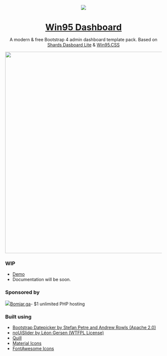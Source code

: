 <p align="center">
<a href="https://github.com/AlexBSoft/win95.css">
<img src="https://camo.githubusercontent.com/b6bac6ea55ac0843c2e38e121a1e94be2515caa9/68747470733a2f2f692e696d6775722e636f6d2f6b6258416354412e706e67" />
</a>
</p>

<h1 align="center" style="border-bottom: none !important; margin-bottom: 5px !important;"><a href="https://alexbsoft.github.io/win95-dashboard/">Win95 Dashboard</a></h1>
<p align="center">
A modern & free Bootstrap 4 admin dashboard template pack. Based on <a href="https://github.com/DesignRevision/shards-dashboard">Shards Dasboard Lite</a> & <a href="https://github.com/AlexBSoft/win95.css">Win95.CSS</a>
</p>


<p align="center">
<a href="https://alexbsoft.github.io/win95-dashboard/">
<img src="assets/demo-preview_1.gif" width="650" />
</a>
</p>

### WIP

- [Demo](https://alexbsoft.github.io/win95.css/)
- Documentation will be soon.

### Sponsored by

<a href="https://bomjar.ga">
<img src="https://bomjar.ga/assets/logo.png">Bomjar.ga</a>- $1 unlimited PHP hosting


<br />

### Built using

* [Bootstrap Datepicker by Stefan Petre and Andrew Rowls (Apache 2.0)](https://github.com/uxsolutions/bootstrap-datepicker)
* [noUiSlider by Léon Gersen (WTFPL License)](https://refreshless.com/nouislider/download/)
* [Quill](https://quilljs.com/)
* [Material Icons](http://material.io/icons)
* [FontAwesome Icons](http://fontawesome.io)
